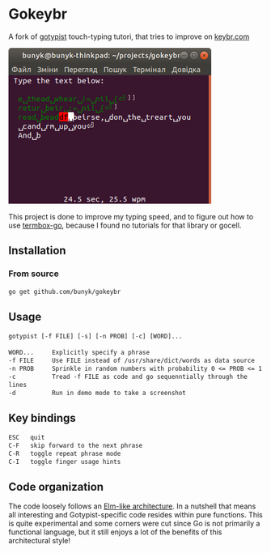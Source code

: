 # Gokeybr

A fork of [gotypist](https://github.com/pb-/gotypist) touch-typing tutori, that tries to improve on [keybr.com](https://www.keybr.com/)

![Screenshot of a Gotypist session, normal mode](screenshot.png)

This project is done to improve my typing speed, and to figure out how to use [termbox-go](https://github.com/nsf/termbox-go), because I found no tutorials for that library or gocell.

## Installation

### From source

```bash
go get github.com/bunyk/gokeybr
```

## Usage

    gotypist [-f FILE] [-s] [-n PROB] [-c] [WORD]...

    WORD...     Explicitly specify a phrase
    -f FILE     Use FILE instead of /usr/share/dict/words as data source
    -n PROB     Sprinkle in random numbers with probability 0 <= PROB <= 1
    -c          Tread -f FILE as code and go sequenntially through the lines
    -d          Run in demo mode to take a screenshot

## Key bindings

    ESC   quit
    C-F   skip forward to the next phrase
    C-R   toggle repeat phrase mode
    C-I   toggle finger usage hints

## Code organization

The code loosely follows an [Elm-like architecture](https://guide.elm-lang.org/architecture/). In a nutshell that means all interesting and Gotypist-specific code resides within pure functions. This is quite experimental and some corners were cut since Go is not primarily a functional language, but it still enjoys a lot of the benefits of this architectural style!

